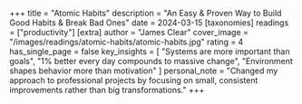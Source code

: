+++
title = "Atomic Habits"
description = "An Easy & Proven Way to Build Good Habits & Break Bad Ones"
date = 2024-03-15
[taxonomies]
readings = ["productivity"]
[extra]
author = "James Clear"
cover_image = "/images/readings/atomic-habits/atomic-habits.jpg"
rating = 4
has_single_page = false
key_insights = [
    "Systems are more important than goals",
    "1% better every day compounds to massive change",
    "Environment shapes behavior more than motivation"
]
personal_note = "Changed my approach to professional projects by focusing on small, consistent improvements rather than big transformations."
+++
